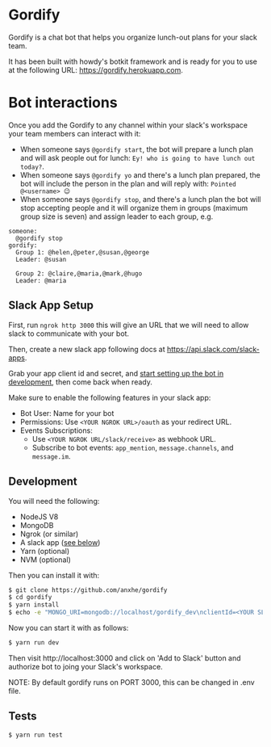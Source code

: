 # Gordify

Gordify is a chat bot that helps you organize lunch-out plans for your slack team.

It has been built with howdy's botkit framework and is ready for you to use at the following URL:  https://gordify.herokuapp.com.

# Bot interactions

Once you add the Gordify to any channel within your slack's workspace your team members can interact with it:  

- When someone says `@gordify start`, the bot will prepare a lunch plan and will ask people out for lunch: `Ey! who is going to have lunch out today?`.
- When someone says `@gordify yo` and there's a lunch plan prepared, the bot will include the person in the plan and will reply with: `Pointed @<username> 😉`
- When someone says `@gordify stop`, and there's a lunch plan the bot will stop accepting people and it will organize them in groups (maximum group size is seven) and assign leader to each group, e.g.

```
someone:
  @gordify stop
gordify:
  Group 1: @helen,@peter,@susan,@george
  Leader: @susan

  Group 2: @claire,@maria,@mark,@hugo
  Leader: @maria
```

## Slack App Setup

First, run `ngrok http 3000` this will give an URL that we will need to allow slack to communicate with your bot.

Then, create a new slack app following docs at https://api.slack.com/slack-apps.

Grab your app client id and secret, and [start setting up the bot in development](#development), then come back when ready.

Make sure to enable the following features in your slack app:

- Bot User: Name for your bot
- Permissions: Use `<YOUR NGROK URL>/oauth` as your redirect URL.
- Events Subscriptions:
  - Use `<YOUR NGROK URL/slack/receive>` as webhook URL.
  - Subscribe to bot events: `app_mention`, `message.channels`, and `message.im`.

## Development

You will need the following:

- NodeJS V8
- MongoDB
- Ngrok (or similar)
- A slack app ([see below](#slack-app-setup))
- Yarn (optional)
- NVM (optional)

Then you can install it with:

```sh
$ git clone https://github.com/anxhe/gordify
$ cd gordify
$ yarn install
$ echo -e "MONGO_URI=mongodb://localhost/gordify_dev\nclientId=<YOUR SLACK CLIENT ID>\nclientSecret=<YOUR SLACK CLIENT SECRET>" > .env
```

Now you can start it with as follows:

```sh
$ yarn run dev
```

Then visit http://localhost:3000 and click on 'Add to Slack' button and authorize bot to joing your Slack's workspace.

NOTE: By default gordify runs on PORT 3000, this can be changed in .env file.

## Tests

```
$ yarn run test
```
